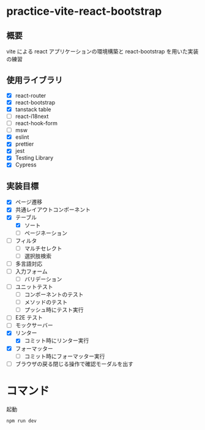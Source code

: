 # practice-vite-react-bootstrap

## 概要

vite による react アプリケーションの環境構築と
react-bootstrap を用いた実装の練習

## 使用ライブラリ

- [x] react-router
- [x] react-bootstrap
- [x] tanstack table
- [ ] react-i18next
- [ ] react-hook-form
- [ ] msw
- [x] eslint
- [x] prettier
- [x] jest
- [x] Testing Library
- [x] Cypress

## 実装目標

- [x] ページ遷移
- [x] 共通レイアウトコンポーネント
- [x] テーブル
  - [x] ソート
  - [ ] ページネーション
- [ ] フィルタ
  - [ ] マルチセレクト
  - [ ] 選択肢検索
- [ ] 多言語対応
- [ ] 入力フォーム
  - [ ] バリデーション
- [ ] ユニットテスト
  - [ ] コンポーネントのテスト
  - [ ] メソッドのテスト
  - [ ] プッシュ時にテスト実行
- [ ] E2E テスト
- [ ] モックサーバー
- [x] リンター
  - [x] コミット時にリンター実行
- [x] フォーマッター
  - [ ] コミット時にフォーマッター実行
- [ ] ブラウザの戻る閉じる操作で確認モーダルを出す

# コマンド

起動

```
npm run dev
```
